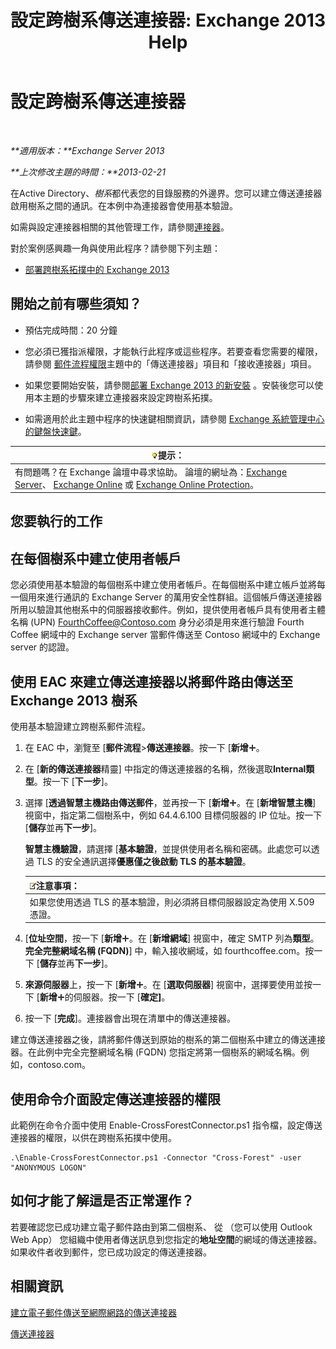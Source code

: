 ﻿---
title: '設定跨樹系傳送連接器: Exchange 2013 Help'
TOCTitle: 設定跨樹系傳送連接器
ms:assetid: 7840d172-071e-4f13-9379-2fe1eee1a7cc
ms:mtpsurl: https://technet.microsoft.com/zh-tw/library/JJ945053(v=EXCHG.150)
ms:contentKeyID: 52062553
ms.date: 05/21/2018
mtps_version: v=EXCHG.150
ms.translationtype: MT
---

# 設定跨樹系傳送連接器

 

_**適用版本：**Exchange Server 2013_

_**上次修改主題的時間：**2013-02-21_

在Active Directory、*樹系*都代表您的目錄服務的外邊界。您可以建立傳送連接器啟用樹系之間的通訊。在本例中為連接器會使用基本驗證。

如需與設定連接器相關的其他管理工作，請參閱[連接器](connectors-exchange-2013-help.md)。

對於案例感興趣一角與使用此程序？請參閱下列主題：

  - [部署跨樹系拓撲中的 Exchange 2013](deploy-exchange-2013-in-a-cross-forest-topology-exchange-2013-help.md)

## 開始之前有哪些須知？

  - 預估完成時間：20 分鐘

  - 您必須已獲指派權限，才能執行此程序或這些程序。若要查看您需要的權限，請參閱 [郵件流程權限](mail-flow-permissions-exchange-2013-help.md)主題中的「傳送連接器」項目和「接收連接器」項目。

  - 如果您要開始安裝，請參閱[部署 Exchange 2013 的新安裝](deploy-a-new-installation-of-exchange-2013-exchange-2013-help.md) 。安裝後您可以使用本主題的步驟來建立連接器來設定跨樹系拓撲。

  - 如需適用於此主題中程序的快速鍵相關資訊，請參閱 [Exchange 系統管理中心的鍵盤快速鍵](keyboard-shortcuts-in-the-exchange-admin-center-exchange-online-protection-help.md)。

<table>
<thead>
<tr class="header">
<th><img src="images/Bb124558.tip(EXCHG.150).gif" title="提示" alt="提示" />提示：</th>
</tr>
</thead>
<tbody>
<tr class="odd">
<td>有問題嗎？在 Exchange 論壇中尋求協助。 論壇的網址為：<a href="https://go.microsoft.com/fwlink/p/?linkid=60612">Exchange Server</a>、 <a href="https://go.microsoft.com/fwlink/p/?linkid=267542">Exchange Online</a> 或 <a href="https://go.microsoft.com/fwlink/p/?linkid=285351">Exchange Online Protection</a>。</td>
</tr>
</tbody>
</table>


## 您要執行的工作

## 在每個樹系中建立使用者帳戶

您必須使用基本驗證的每個樹系中建立使用者帳戶。在每個樹系中建立帳戶並將每一個用來進行通訊的 Exchange Server 的萬用安全性群組。這個帳戶傳送連接器所用以驗證其他樹系中的伺服器接收郵件。例如，提供使用者帳戶具有使用者主體名稱 (UPN) FourthCoffee@Contoso.com 身分必須是用來進行驗證 Fourth Coffee 網域中的 Exchange server 當郵件傳送至 Contoso 網域中的 Exchange server 的認證。

## 使用 EAC 來建立傳送連接器以將郵件路由傳送至 Exchange 2013 樹系

使用基本驗證建立跨樹系郵件流程。

1.  在 EAC 中，瀏覽至 \[**郵件流程**\>**傳送連接器**。按一下 \[**新增**![加入圖示](images/JJ218640.c1e75329-d6d7-4073-a27d-498590bbb558(EXCHG.150).gif "加入圖示")。

2.  在 \[**新的傳送連接器**精靈\] 中指定的傳送連接器的名稱，然後選取**Internal類型**。按一下 \[**下一步**\]。

3.  選擇 \[**透過智慧主機路由傳送郵件**，並再按一下 \[**新增**![加入圖示](images/JJ218640.c1e75329-d6d7-4073-a27d-498590bbb558(EXCHG.150).gif "加入圖示")。在 \[**新增智慧主機**\] 視窗中，指定第二個樹系中，例如 64.4.6.100 目標伺服器的 IP 位址。按一下 \[**儲存**並再**下一步**\]。
    
    **智慧主機驗證**，請選擇 \[**基本驗證**，並提供使用者名稱和密碼。此處您可以透過 TLS 的安全通訊選擇**優惠僅之後啟動 TLS 的基本驗證**。
    
    <table>
    <thead>
    <tr class="header">
    <th><img src="images/Bb124558.note(EXCHG.150).gif" title="注意事項" alt="注意事項" />注意事項：</th>
    </tr>
    </thead>
    <tbody>
    <tr class="odd">
    <td>如果您使用透過 TLS 的基本驗證，則必須將目標伺服器設定為使用 X.509 憑證。</td>
    </tr>
    </tbody>
    </table>


4.  \[**位址空間**，按一下 \[**新增**![加入圖示](images/JJ218640.c1e75329-d6d7-4073-a27d-498590bbb558(EXCHG.150).gif "加入圖示")。在 \[**新增網域**\] 視窗中，確定 SMTP 列為**類型**。**完全完整網域名稱 (FQDN)**\] 中，輸入接收網域，如 fourthcoffee.com。按一下 \[**儲存**並再**下一步**\]。

5.  **來源伺服器**上，按一下 \[**新增**![加入圖示](images/JJ218640.c1e75329-d6d7-4073-a27d-498590bbb558(EXCHG.150).gif "加入圖示")。在 \[**選取伺服器**\] 視窗中，選擇要使用並按一下 \[**新增**![加入圖示](images/JJ218640.c1e75329-d6d7-4073-a27d-498590bbb558(EXCHG.150).gif "加入圖示")的伺服器。按一下 \[**確定\]**。

6.  按一下 \[**完成**\]。連接器會出現在清單中的傳送連接器。

建立傳送連接器之後，請將郵件傳送到原始的樹系的第二個樹系中建立的傳送連接器。在此例中完全完整網域名稱 (FQDN) 您指定將第一個樹系的網域名稱。例如，contoso.com。

## 使用命令介面設定傳送連接器的權限

此範例在命令介面中使用 Enable-CrossForestConnector.ps1 指令檔，設定傳送連接器的權限，以供在跨樹系拓撲中使用。

    .\Enable-CrossForestConnector.ps1 -Connector "Cross-Forest" -user "ANONYMOUS LOGON"

## 如何才能了解這是否正常運作？

若要確認您已成功建立電子郵件路由到第二個樹系、 從 （您可以使用 Outlook Web App） 您組織中使用者傳送訊息到您指定的**地址空間**的網域的傳送連接器。如果收件者收到郵件，您已成功設定的傳送連接器。

## 相關資訊

[建立電子郵件傳送至網際網路的傳送連接器](create-a-send-connector-for-email-sent-to-the-internet-exchange-2013-help.md)

[傳送連接器](send-connectors-exchange-2013-help.md)

